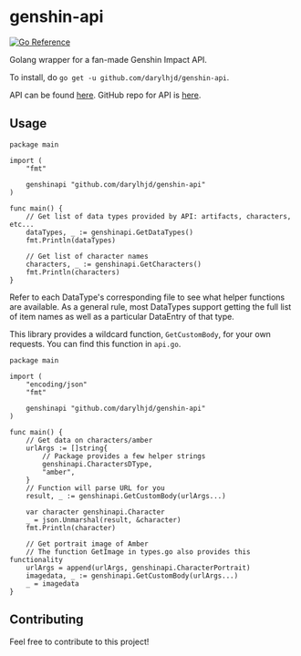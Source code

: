 # genshin-api

[![Go Reference](https://pkg.go.dev/badge/github.com/darylhjd/genshin-api.svg)](https://pkg.go.dev/github.com/darylhjd/genshin-api)

Golang wrapper for a fan-made Genshin Impact API.

To install, do `go get -u github.com/darylhjd/genshin-api`.

API can be found [here](https://api.genshin.dev/). GitHub repo for API is [here](https://github.com/genshindev/api).

## Usage

```golang
package main

import (
	"fmt"
	
	genshinapi "github.com/darylhjd/genshin-api"
)

func main() {
	// Get list of data types provided by API: artifacts, characters, etc...
	dataTypes, _ := genshinapi.GetDataTypes()
	fmt.Println(dataTypes)

	// Get list of character names
	characters, _ := genshinapi.GetCharacters()
	fmt.Println(characters)
}
```

Refer to each DataType's corresponding file to see what helper functions are available. As a general rule, most
DataTypes support getting the full list of item names as well as a particular DataEntry of that type.

This library provides a wildcard function, `GetCustomBody`, for your own requests. You can find this function
in `api.go`.

```golang
package main

import (
	"encoding/json"
	"fmt"
	
	genshinapi "github.com/darylhjd/genshin-api"
)

func main() {
	// Get data on characters/amber
	urlArgs := []string{
		// Package provides a few helper strings
		genshinapi.CharactersDType, 
		"amber",
	}
	// Function will parse URL for you
	result, _ := genshinapi.GetCustomBody(urlArgs...)

	var character genshinapi.Character
	_ = json.Unmarshal(result, &character)
	fmt.Println(character)
	
	// Get portrait image of Amber
	// The function GetImage in types.go also provides this functionality
	urlArgs = append(urlArgs, genshinapi.CharacterPortrait)
	imagedata, _ := genshinapi.GetCustomBody(urlArgs...)
	_ = imagedata
}
```

## Contributing

Feel free to contribute to this project!